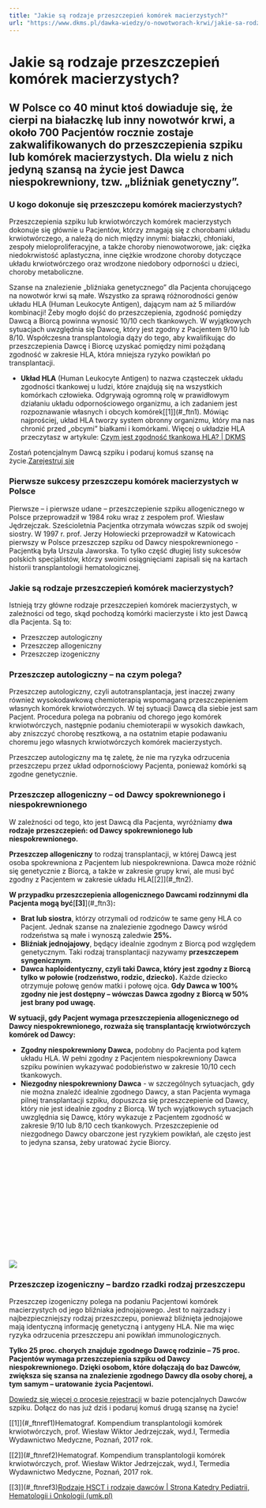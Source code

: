 ```yaml
---
title: "Jakie są rodzaje przeszczepień komórek macierzystych?"
url: "https://www.dkms.pl/dawka-wiedzy/o-nowotworach-krwi/jakie-sa-rodzaje-przeszczepien-komorek-macierzystych"
---
```


# Jakie są rodzaje przeszczepień komórek macierzystych?

## W Polsce co 40 minut ktoś dowiaduje się, że cierpi na białaczkę lub inny nowotwór krwi, a około 700 Pacjentów rocznie zostaje zakwalifikowanych do przeszczepienia szpiku lub komórek macierzystych. Dla wielu z nich jedyną szansą na życie jest Dawca niespokrewniony, tzw. „bliźniak genetyczny”. 

### U kogo dokonuje się przeszczepu komórek macierzystych?


Przeszczepienia szpiku lub krwiotwórczych komórek macierzystych dokonuje się głównie u Pacjentów, którzy zmagają się z chorobami układu krwiotwórczego, a należą do nich między innymi: białaczki, chłoniaki, zespoły mieloproliferacyjne, a także choroby nienowotworowe, jak: ciężka niedokrwistość aplastyczna, inne ciężkie wrodzone choroby dotyczące układu krwiotwórczego oraz wrodzone niedobory odporności u dzieci, choroby metaboliczne.


Szanse na znalezienie „bliźniaka genetycznego” dla Pacjenta chorującego na nowotwór krwi są małe. Wszystko za sprawą różnorodności genów układu HLA (Human Leukocyte Antigen), dającym nam aż 5 miliardów kombinacji! Żeby mogło dojść do przeszczepienia, zgodność pomiędzy Dawcą a Biorcą powinna wynosić 10/10 cech tkankowych. W wyjątkowych sytuacjach uwzględnia się Dawcę, który jest zgodny z Pacjentem 9/10 lub 8/10\. Współczesna transplantologia dąży do tego, aby kwalifikując do przeszczepienia Dawcę i Biorcę uzyskać pomiędzy nimi pożądaną zgodność w zakresie HLA, która mniejsza ryzyko powikłań po transplantacji.


* **Układ HLA** (Human Leukocyte Antigen) to nazwa cząsteczek układu zgodności tkankowej u ludzi, które znajdują się na wszystkich komórkach człowieka. Odgrywają ogromną rolę w prawidłowym działaniu układu odpornościowego organizmu, a ich zadaniem jest rozpoznawanie własnych i obcych komórek[\[1]](#_ftn1). Mówiąc najprościej, układ HLA tworzy system obronny organizmu, który ma nas chronić przed „obcymi” białkami i komórkami. Więcej o układzie HLA przeczytasz w artykule: [Czym jest zgodność tkankowa HLA? \| DKMS](https://www.dkms.pl/o-pobraniu/jest-zgodnosc/czym-jest-zgodnosc-tkankowa-hla)


Zostań potencjalnym Dawcą szpiku i podaruj komuś szansę na życie.[Zarejestruj się](/zarejestruj-sie-teraz "Zarejestruj sie teraz")
### Pierwsze sukcesy przeszczepu komórek macierzystych w Polsce


Pierwsze – i pierwsze udane – przeszczepienie szpiku allogenicznego w Polsce przeprowadził w 1984 roku wraz z zespołem prof. Wiesław Jędrzejczak. Sześcioletnia Pacjentka otrzymała wówczas szpik od swojej siostry. W 1997 r. prof. Jerzy Hołowiecki przeprowadził w Katowicach pierwszy w Polsce przeszczep szpiku od Dawcy niespokrewnionego \- Pacjentką była Urszula Jaworska. To tylko część długiej listy sukcesów polskich specjalistów, którzy swoimi osiągnięciami zapisali się na kartach historii transplantologii hematologicznej.


### Jakie są rodzaje przeszczepień komórek macierzystych?


Istnieją trzy główne rodzaje przeszczepień komórek macierzystych, w zależności od tego, skąd pochodzą komórki macierzyste i kto jest Dawcą dla Pacjenta. Są to:


* Przeszczep autologiczny
* Przeszczep allogeniczny
* Przeszczep izogeniczny


### Przeszczep autologiczny – na czym polega?


Przeszczep autologiczny, czyli autotransplantacja, jest inaczej zwany również wysokodawkową chemioterapią wspomaganą przeszczepieniem własnych komórek krwiotwórczych. W tej sytuacji Dawcą dla siebie jest sam Pacjent. Procedura polega na pobraniu od chorego jego komórek krwiotwórczych, następnie podaniu chemioterapii w wysokich dawkach, aby zniszczyć chorobę resztkową, a na ostatnim etapie podawaniu choremu jego własnych krwiotwórczych komórek macierzystych.


Przeszczep autologiczny ma tę zaletę, że nie ma ryzyka odrzucenia przeszczepu przez układ odpornościowy Pacjenta, ponieważ komórki są zgodne genetycznie.


### Przeszczep allogeniczny – od Dawcy spokrewnionego i niespokrewnionego


W zależności od tego, kto jest Dawcą dla Pacjenta, wyróżniamy **dwa rodzaje** **przeszczepień: od Dawcy spokrewnionego lub niespokrewnionego.**


**Przeszczep allogeniczny** to rodzaj transplantacji, w której Dawcą jest osoba spokrewniona z Pacjentem lub niespokrewniona. Dawca może różnić się genetycznie z Biorcą, a także w zakresie grupy krwi, ale musi być zgodny z Pacjentem w zakresie układu HLA[\[2]](#_ftn2).


**W przypadku przeszczepienia allogenicznego Dawcami rodzinnymi dla Pacjenta mogą być**[**\[3]**](#_ftn3)**:**


* **Brat lub siostra**, którzy otrzymali od rodziców te same geny HLA co Pacjent. Jednak szanse na znalezienie zgodnego Dawcy wśród rodzeństwa są małe i wynoszą zaledwie **25%.**
* **Bliźniak jednojajowy**, będący idealnie zgodnym z Biorcą pod względem genetycznym. Taki rodzaj transplantacji nazywamy **przeszczepem syngenicznym**.
* **Dawca haploidentyczny, czyli taki Dawca, który jest zgodny z Biorcą tylko w połowie (rodzeństwo, rodzic, dziecko).** Każde dziecko otrzymuje połowę genów matki i połowę ojca. **Gdy Dawca w 100% zgodny nie jest dostępny – wówczas Dawca zgodny z Biorcą w 50% jest brany pod uwagę.**


**W sytuacji, gdy Pacjent wymaga przeszczepienia allogenicznego od Dawcy niespokrewnionego, rozważa się transplantację krwiotwórczych komórek od Dawcy:**


* **Zgodny niespokrewniony Dawca,** podobny do Pacjenta pod kątem układu HLA. W pełni zgodny z Pacjentem niespokrewniony Dawca szpiku powinien wykazywać podobieństwo w zakresie 10/10 cech tkankowych.
* **Niezgodny niespokrewniony Dawca** \- w szczególnych sytuacjach, gdy nie można znaleźć idealnie zgodnego Dawcy, a stan Pacjenta wymaga pilnej transplantacji szpiku, dopuszcza się przeszczepienie od Dawcy, który nie jest idealnie zgodny z Biorcą. W tych wyjątkowych sytuacjach uwzględnia się Dawcę, który wykazuje z Pacjentem zgodność w zakresie 9/10 lub 8/10 cech tkankowych. Przeszczepienie od niezgodnego Dawcy obarczone jest ryzykiem powikłań, ale często jest to jedyna szansa, żeby uratować życie Biorcy.


![](data:image/svg+xml;charset=utf-8,%3Csvg%20height='823.0000000000001'%20width='1920'%20xmlns='http://www.w3.org/2000/svg'%20version='1.1'%3E%3C/svg%3E)![]()![](https://assets-eu-01.kc-usercontent.com:443/bed48093-082e-0109-4b5f-7bdadab5eedd/ddada034-251c-42f1-918d-e4ae8da7ea90/DamianPobranieDzien1_5510.jpg?w=1300&h=557&auto=format&lossless=true&fit=cover)
### Przeszczep izogeniczny – bardzo rzadki rodzaj przeszczepu


Przeszczep izogeniczny polega na podaniu Pacjentowi komórek macierzystych od jego bliźniaka jednojajowego. Jest to najrzadszy i najbezpieczniejszy rodzaj przeszczepu, ponieważ bliźnięta jednojajowe mają identyczną informację genetyczną i antygeny HLA. Nie ma więc ryzyka odrzucenia przeszczepu ani powikłań immunologicznych.


**Tylko 25 proc. chorych znajduje zgodnego Dawcę rodzinie – 75 proc. Pacjentów wymaga przeszczepienia szpiku od Dawcy niespokrewnionego. Dzięki osobom, które dołączają do baz Dawców, zwiększa się szansa na znalezienie zgodnego Dawcy dla osoby chorej, a tym samym – uratowanie życia Pacjentowi.**


[Dowiedz się więcej o procesie rejestracji](https://www.dkms.pl/dawka-wiedzy/o-rejestracji) w bazie potencjalnych Dawców szpiku. Dołącz do nas już dziś i podaruj komuś drugą szansę na życie!


[\[1]](#_ftnref1)Hematograf. Kompendium transplantologii komórek krwiotwórczych, prof. Wiesław Wiktor Jedrzejczak, wyd.I, Termedia Wydawnictwo Medyczne, Poznań, 2017 rok.


[\[2]](#_ftnref2)Hematograf. Kompendium transplantologii komórek krwiotwórczych, prof. Wiesław Wiktor Jedrzejczak, wyd.I, Termedia Wydawnictwo Medyczne, Poznań, 2017 rok.


[\[3]](#_ftnref3)[Rodzaje HSCT i rodzaje dawców \| Strona Katedry Pediatrii, Hematologii i Onkologii (umk.pl)](http://www.kpho.cm.umk.pl/pl/node/161)



